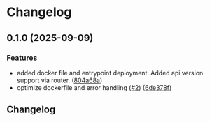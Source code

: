 # Changelog

## 0.1.0 (2025-09-09)


### Features

* added docker file and entrypoint deployment. Added api version support via router. ([804a68a](https://github.com/exalsius/skypilot-sidecar/commit/804a68a41cfe44c1bcdc3e4d6a815e91a17c1e34))
* optimize dockerfile and error handling ([#2](https://github.com/exalsius/skypilot-sidecar/issues/2)) ([6de378f](https://github.com/exalsius/skypilot-sidecar/commit/6de378f5504e4f593dcaecd099eb8de34b823a55))

## Changelog
